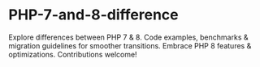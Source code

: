 # PHP-7-and-8-difference
Explore differences between PHP 7 &amp; 8. Code examples, benchmarks &amp; migration guidelines for smoother transitions. Embrace PHP 8 features &amp; optimizations. Contributions welcome!
